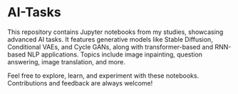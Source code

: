 # AI-Tasks

This repository contains Jupyter notebooks from my studies, showcasing advanced AI tasks. It features generative models like Stable Diffusion, Conditional VAEs, and Cycle GANs, along with transformer-based and RNN-based NLP applications. Topics include image inpainting, question answering, image translation, and more.

Feel free to explore, learn, and experiment with these notebooks. Contributions and feedback are always welcome!















